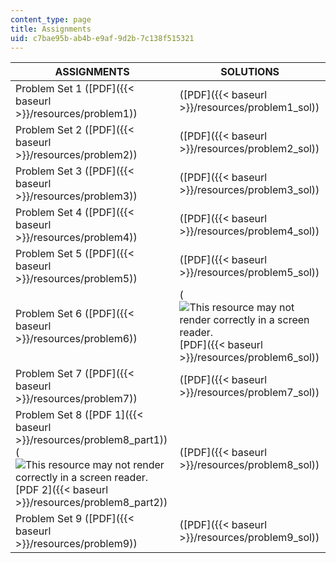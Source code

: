 ```yaml
---
content_type: page
title: Assignments
uid: c7bae95b-ab4b-e9af-9d2b-7c138f515321
---
```


| ASSIGNMENTS | SOLUTIONS |
| --- | --- |
| Problem Set 1 ([PDF]({{< baseurl >}}/resources/problem1)) | ([PDF]({{< baseurl >}}/resources/problem1_sol)) |
| Problem Set 2 ([PDF]({{< baseurl >}}/resources/problem2)) | ([PDF]({{< baseurl >}}/resources/problem2_sol)) |
| Problem Set 3 ([PDF]({{< baseurl >}}/resources/problem3)) | ([PDF]({{< baseurl >}}/resources/problem3_sol)) |
| Problem Set 4 ([PDF]({{< baseurl >}}/resources/problem4)) | ([PDF]({{< baseurl >}}/resources/problem4_sol)) |
| Problem Set 5 ([PDF]({{< baseurl >}}/resources/problem5)) | ([PDF]({{< baseurl >}}/resources/problem5_sol)) |
| Problem Set 6 ([PDF]({{< baseurl >}}/resources/problem6)) | (![This resource may not render correctly in a screen reader.](/images/inacessible.gif)[PDF]({{< baseurl >}}/resources/problem6_sol)) |
| Problem Set 7 ([PDF]({{< baseurl >}}/resources/problem7)) | ([PDF]({{< baseurl >}}/resources/problem7_sol)) |
| Problem Set 8 ([PDF 1]({{< baseurl >}}/resources/problem8_part1)) (![This resource may not render correctly in a screen reader.](/images/inacessible.gif)[PDF 2]({{< baseurl >}}/resources/problem8_part2)) | ([PDF]({{< baseurl >}}/resources/problem8_sol)) |
| Problem Set 9 ([PDF]({{< baseurl >}}/resources/problem9)) | ([PDF]({{< baseurl >}}/resources/problem9_sol))